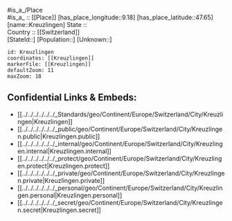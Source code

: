 ﻿---
location: [47.65,9.18] 
mapzoom: [7,12] 
mapmarker: city 
type: City
tags:
- geo/City


SpocWebEntityId: 31642
isDeleted: false
confidential: public

---
#is_a_/Place  
#is_a_ :: [[Place]] 
[has_place_longitude::9.18] 
[has_place_latitude::47.65] 
[name::Kreuzlingen] 
State ::  
Country :: [[Switzerland]]  
[StateId::] 
[Population::] 
[Unknown::] 


```leaflet
id: Kreuzlingen
coordinates: [[Kreuzlingen]] 
markerFile: [[Kreuzlingen]] 
defaultZoom: 11 
maxZoom: 18
```


## Confidential Links & Embeds: 
- [[../../../../../../_Standards/geo/Continent/Europe/Switzerland/City/Kreuzlingen|Kreuzlingen]] 
- [[../../../../../../_public/geo/Continent/Europe/Switzerland/City/Kreuzlingen.public|Kreuzlingen.public]] 
- [[../../../../../../_internal/geo/Continent/Europe/Switzerland/City/Kreuzlingen.internal|Kreuzlingen.internal]] 
- [[../../../../../../_protect/geo/Continent/Europe/Switzerland/City/Kreuzlingen.protect|Kreuzlingen.protect]] 
- [[../../../../../../_private/geo/Continent/Europe/Switzerland/City/Kreuzlingen.private|Kreuzlingen.private]] 
- [[../../../../../../_personal/geo/Continent/Europe/Switzerland/City/Kreuzlingen.personal|Kreuzlingen.personal]] 
- [[../../../../../../_secret/geo/Continent/Europe/Switzerland/City/Kreuzlingen.secret|Kreuzlingen.secret]] 
